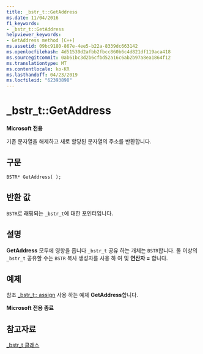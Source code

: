 ```yaml
---
title: _bstr_t::GetAddress
ms.date: 11/04/2016
f1_keywords:
- _bstr_t::GetAddress
helpviewer_keywords:
- GetAddress method [C++]
ms.assetid: 09bc9180-867e-4ee5-b22a-8339dc663142
ms.openlocfilehash: 4d51539d2afbb2fbcc860b6c4d821df119aca418
ms.sourcegitcommit: 0ab61bc3d2b6cfbd52a16c6ab2b97a8ea1864f12
ms.translationtype: MT
ms.contentlocale: ko-KR
ms.lasthandoff: 04/23/2019
ms.locfileid: "62393898"
---
```

# <a name="bstrtgetaddress"></a>_bstr_t::GetAddress

**Microsoft 전용**

기존 문자열을 해제하고 새로 할당된 문자열의 주소를 반환합니다.

## <a name="syntax"></a>구문

```
BSTR* GetAddress( );
```

## <a name="return-value"></a>반환 값

`BSTR`로 래핑되는 `_bstr_t`에 대한 포인터입니다.

## <a name="remarks"></a>설명

**GetAddress** 모두에 영향을 줍니다 `_bstr_t` 공유 하는 개체는 `BSTR`합니다. 둘 이상의 `_bstr_t` 공유할 수는 `BSTR` 복사 생성자를 사용 하 여 및 **연산자 =** 합니다.

## <a name="example"></a>예제

참조 [_bstr_t:: assign](../cpp/bstr-t-assign.md) 사용 하는 예제 **GetAddress**합니다.

**Microsoft 전용 종료**

## <a name="see-also"></a>참고자료

[_bstr_t 클래스](../cpp/bstr-t-class.md)